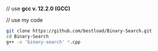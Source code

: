 // use **gcc v. 12.2.0 (GCC)**

// use my code
``` bash
git clone https://github.com/bestload/Binary-Search.git
cd Binary-Search
g++ -o 'binary-search' *.cpp 
```
